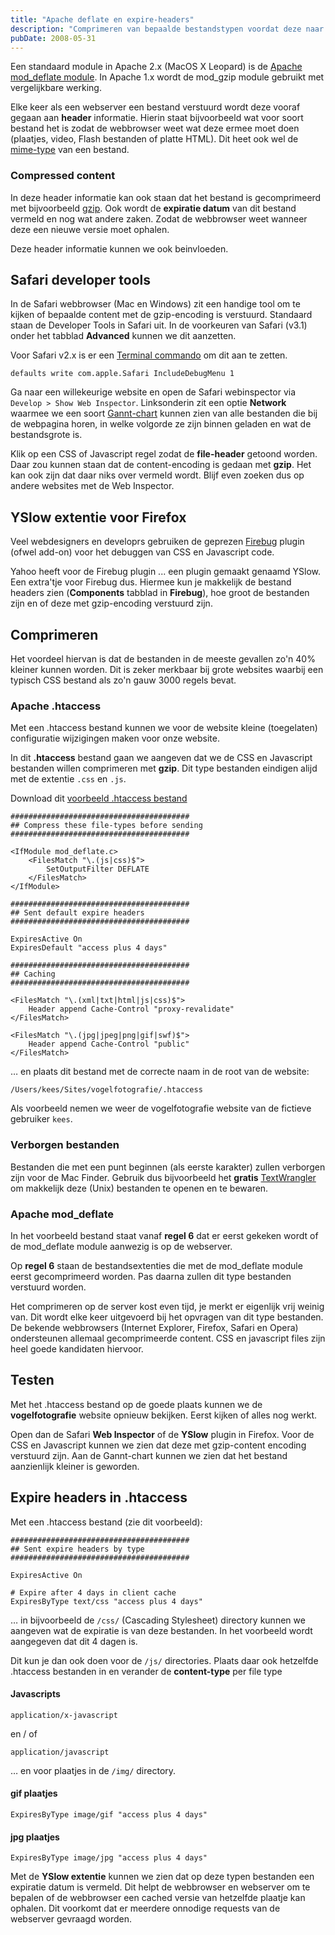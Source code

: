 ```yaml
---
title: "Apache deflate en expire-headers"
description: "Comprimeren van bepaalde bestandstypen voordat deze naar de eindgebruiker gestuurd worden. Daarbij kunnen we ook aangeven dat bepaalde bestanden voor langere tijd bewaard kunnen worden in de webbrowser cache."
pubDate: 2008-05-31
---
```


Een standaard module in Apache 2.x (MacOS X Leopard) is de [Apache mod_deflate module](http://httpd.apache.org/docs/2.0/mod/mod_deflate.html). In Apache 1.x wordt de mod_gzip module gebruikt met vergelijkbare werking.

Elke keer als een webserver een bestand verstuurd wordt deze vooraf gegaan aan **header** informatie. Hierin staat bijvoorbeeld wat voor soort bestand het is zodat de webbrowser weet wat deze ermee moet doen (plaatjes, video, Flash bestanden of platte HTML). Dit heet ook wel de [mime-type](http://en.wikipedia.org/wiki/Internet_media_type) van een bestand.

### Compressed content

In deze header informatie kan ook staan dat het bestand is gecomprimeerd met bijvoorbeeld [gzip](http://en.wikipedia.org/wiki/Gzip). Ook wordt de **expiratie datum** van dit bestand vermeld en nog wat andere zaken. Zodat de webbrowser weet wanneer deze een nieuwe versie moet ophalen.

Deze header informatie kunnen we ook beinvloeden.

## Safari developer tools

In de Safari webbrowser (Mac en Windows) zit een handige tool om te kijken of bepaalde content met de gzip-encoding is verstuurd. Standaard staan de Developer Tools in Safari uit. In de voorkeuren van Safari (v3.1) onder het tabblad **Advanced** kunnen we dit aanzetten.

Voor Safari v2.x is er een [Terminal commando](http://www.macosxhints.com/article.php?story=20030110063041629) om dit aan te zetten.

    defaults write com.apple.Safari IncludeDebugMenu 1

Ga naar een willekeurige website en open de Safari webinspector via `Develop > Show Web Inspector`. Linksonderin zit een optie **Network** waarmee we een soort [Gannt-chart](http://en.wikipedia.org/wiki/Gantt_chart) kunnen zien van alle bestanden die bij de webpagina horen, in welke volgorde ze zijn binnen geladen en wat de bestandsgrote is.

Klik op een CSS of Javascript regel zodat de **file-header** getoond worden. Daar zou kunnen staan dat de content-encoding is gedaan met **gzip**. Het kan ook zijn dat daar niks over vermeld wordt. Blijf even zoeken dus op andere websites met de Web Inspector.

## YSlow extentie voor Firefox

Veel webdesigners en developrs gebruiken de geprezen [Firebug](http://getfirebug.com/) plugin (ofwel add-on) voor het debuggen van CSS en Javascript code.

Yahoo heeft voor de Firebug plugin ... een plugin gemaakt genaamd YSlow. Een extra'tje voor Firebug dus. Hiermee kun je makkelijk de bestand headers zien (**Components** tabblad in **Firebug**), hoe groot de bestanden zijn en of deze met gzip-encoding verstuurd zijn.

## Comprimeren

Het voordeel hiervan is dat de bestanden in de meeste gevallen zo'n 40% kleiner kunnen worden. Dit is zeker merkbaar bij grote websites waarbij een typisch CSS bestand als zo'n gauw 3000 regels bevat.

### Apache .htaccess

Met een .htaccess bestand kunnen we voor de website kleine (toegelaten) configuratie wijzigingen maken voor onze website.

In dit **.htaccess** bestand gaan we aangeven dat we de CSS en Javascript bestanden willen comprimeren met **gzip**. Dit type bestanden eindigen alijd met de extentie `.css` en `.js`.

Download dit [voorbeeld .htaccess bestand](http://www.atlantisdesign.nl/public/apache_deflate_headers.txt)

    ########################################
    ## Compress these file-types before sending
    ########################################

    <IfModule mod_deflate.c>
    	<FilesMatch "\.(js|css)$">
    		SetOutputFilter DEFLATE
    	</FilesMatch>
    </IfModule>

    ########################################
    ## Sent default expire headers
    ########################################

    ExpiresActive On
    ExpiresDefault "access plus 4 days"

    ########################################
    ## Caching
    ########################################

    <FilesMatch "\.(xml|txt|html|js|css)$">
    	Header append Cache-Control "proxy-revalidate"
    </FilesMatch>

    <FilesMatch "\.(jpg|jpeg|png|gif|swf)$">
    	Header append Cache-Control "public"
    </FilesMatch>

&hellip; en plaats dit bestand met de correcte naam in de root van de website:

    /Users/kees/Sites/vogelfotografie/.htaccess

Als voorbeeld nemen we weer de vogelfotografie website van de fictieve gebruiker `kees`.

### Verborgen bestanden

Bestanden die met een punt beginnen (als eerste karakter) zullen verborgen zijn voor de Mac Finder. Gebruik dus bijvoorbeeld het **gratis** [TextWrangler](http://www.barebones.com/products/textwrangler/) om makkelijk deze (Unix) bestanden te openen en te bewaren.

### Apache mod_deflate

In het voorbeeld bestand staat vanaf **regel 6** dat er eerst gekeken wordt of de mod_deflate module aanwezig is op de webserver.

Op **regel 6** staan de bestandsextenties die met de mod_deflate module eerst gecomprimeerd worden. Pas daarna zullen dit type bestanden verstuurd worden.

Het comprimeren op de server kost even tijd, je merkt er eigenlijk vrij weinig van. Dit wordt elke keer uitgevoerd bij het opvragen van dit type bestanden. De bekende webbrowsers (Internet Explorer, Firefox, Safari en Opera) ondersteunen allemaal gecomprimeerde content. CSS en javascript files zijn heel goede kandidaten hiervoor.

## Testen

Met het .htaccess bestand op de goede plaats kunnen we de **vogelfotografie** website opnieuw bekijken. Eerst kijken of alles nog werkt.

Open dan de Safari **Web Inspector** of de **YSlow** plugin in Firefox. Voor de CSS en Javascript kunnen we zien dat deze met gzip-content encoding verstuurd zijn. Aan de Gannt-chart kunnen we zien dat het bestand aanzienlijk kleiner is geworden.

## Expire headers in .htaccess

Met een .htaccess bestand (zie dit voorbeeld):

    ########################################
    ## Sent expire headers by type
    ########################################

    ExpiresActive On

    # Expire after 4 days in client cache
    ExpiresByType text/css "access plus 4 days"

&hellip; in bijvoorbeeld de `/css/` (Cascading Stylesheet) directory kunnen we aangeven wat de expiratie is van deze bestanden. In het voorbeeld wordt aangegeven dat dit 4 dagen is.

Dit kun je dan ook doen voor de `/js/` directories. Plaats daar ook hetzelfde .htaccess bestanden in en verander de **content-type** per file type

#### Javascripts

    application/x-javascript

en / of

    application/javascript

&hellip; en voor plaatjes in de `/img/` directory.

#### gif plaatjes

`ExpiresByType image/gif "access plus 4 days"`

#### jpg plaatjes

    ExpiresByType image/jpg "access plus 4 days"

Met de **YSlow extentie** kunnen we zien dat op deze typen bestanden een expiratie datum is vermeld. Dit helpt de webbrowser en webserver om te bepalen of de webbrowser een cached versie van hetzelfde plaatje kan ophalen. Dit voorkomt dat er meerdere onnodige requests van de webserver gevraagd worden.
